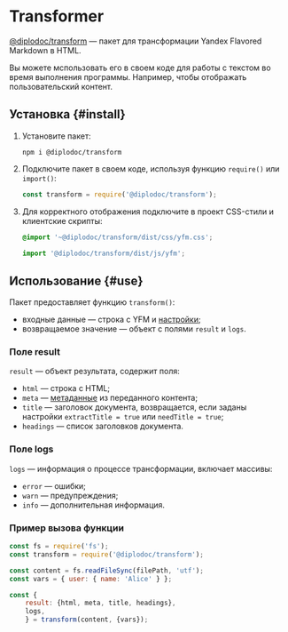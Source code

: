 # Transformer

[@diplodoc/transform](https://www.npmjs.com/package/@diplodoc/transform) — пакет для трансформации Yandex Flavored Markdown в HTML.

Вы можете мспользовать его в своем коде для работы с текстом во время выполнения программы. Например, чтобы отображать пользовательский контент.

## Установка {#install}

1. Установите пакет:

    ```shell
    npm i @diplodoc/transform
    ```

1. Подключите пакет в своем коде, используя функцию `require()` или `import()`:

    ```javascript
    const transform = require('@diplodoc/transform');
    ```

1. Для корректного отображения подключите в проект CSS-стили и клиентские скрипты:

     ```css
     @import '~@diplodoc/transform/dist/css/yfm.css';
     ```

     ```javascript
     import '@diplodoc/transform/dist/js/yfm';
     ```

## Использование {#use}

Пакет предоставляет функцию `transform()`:
* входные данные — строка с YFM и [настройки](settings.md);
* возвращаемое значение — объект с полями `result` и `logs`.

### Поле result

`result` — объект результата, содержит поля:
* `html` — строка с HTML;
* `meta` — [метаданные](../../syntax/meta.md#meta) из переданного контента;
* `title` — заголовок документа, возвращается, если заданы настройки `extractTitle = true` или `needTitle = true`;
* `headings` — список заголовков документа.

### Поле logs

`logs` — информация о процессе трансформации, включает массивы:
* `error` — ошибки;
* `warn` — предупреждения;
* `info` — дополнительная информация.

### Пример вызова функции

```javascript
const fs = require('fs');
const transform = require('@diplodoc/transform');

const content = fs.readFileSync(filePath, 'utf');
const vars = { user: { name: 'Alice' } };

const {
    result: {html, meta, title, headings},
    logs,
    } = transform(content, {vars});
```
